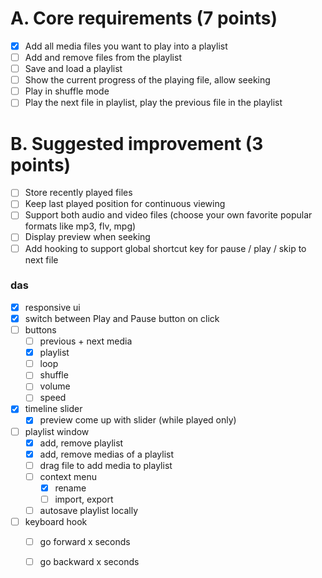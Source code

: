 # A. Core requirements (7 points)

- [x] Add all media files you want to play into a playlist
- [ ] Add and remove files from the playlist
- [ ] Save and load a playlist
- [ ] Show the current progress of the playing file, allow seeking
- [ ] Play in shuffle mode
- [ ] Play the next file in playlist, play the previous file in the playlist

# B. Suggested improvement (3 points)

- [ ] Store recently played files
- [ ] Keep last played position for continuous viewing
- [ ] Support both audio and video files (choose your own favorite popular formats like mp3, flv, mpg)
- [ ] Display preview when seeking
- [ ] Add hooking to support global shortcut key for pause / play / skip to next file

### das

- [x] responsive ui
- [x] switch between Play and Pause button on click
- [ ] buttons
  - [ ] previous + next media
  - [x] playlist
  - [ ] loop 
  - [ ] shuffle
  - [ ] volume
  - [ ] speed
- [x] timeline slider
  - [x] preview come up with slider (while played only)
- [ ] playlist window 
  - [x] add, remove playlist
  - [x] add, remove medias of a playlist
  - [ ] drag file to add media to playlist
  - [ ] context menu
    - [x] rename
    - [ ] import, export 
  - [ ] autosave playlist locally
- [ ] keyboard hook
  - [ ] go forward x seconds
  - [ ] go backward x seconds

